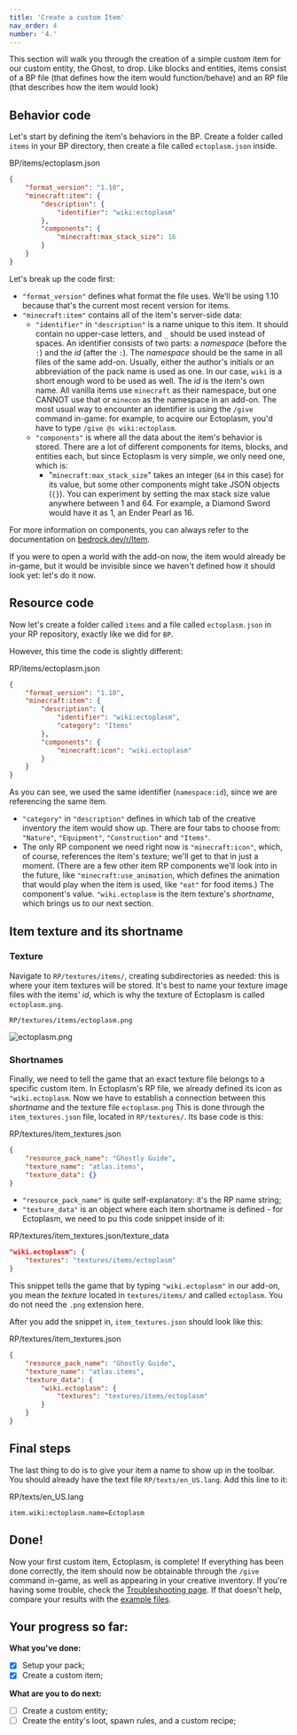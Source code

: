 ```yaml
---
title: 'Create a custom Item'
nav_order: 4
number: '4.'
---
```


This section will walk you through the creation of a simple custom item for our custom entity, the Ghost, to drop. Like blocks and entities, items consist of a BP file (that defines how the item would function/behave) and an RP file (that describes how the item would look)

## Behavior code

Let's start by defining the item's behaviors in the BP. Create a folder called `items` in your BP directory, then create a file called `ectoplasm.json` inside.

<CodeHeader>BP/items/ectoplasm.json</CodeHeader>

```json
{
	"format_version": "1.10",
	"minecraft:item": {
		"description": {
			"identifier": "wiki:ectoplasm"
		},
		"components": {
			"minecraft:max_stack_size": 16
		}
	}
}
```

Let's break up the code first:

-   `"format_version"` defines what format the file uses. We’ll be using 1.10 because that's the current most recent version for items.
-   `"minecraft:item"` contains all of the item's server-side data:
    -   `"identifier"` in `"description"` is a name unique to this item. It should contain no upper-case letters, and `_` should be used instead of spaces. An identifier consists of two parts: a _namespace_ (before the `:`) and the _id_ (after the `:`). The _namespace_ should be the same in all files of the same add-on. Usually, either the author's initials or an abbreviation of the pack name is used as one. In our case, `wiki` is a short enough word to be used as well. The _id_ is the item's own name. All vanilla items use `minecraft` as their namespace, but one CANNOT use that or `minecon` as the namespace in an add-on.
        The most usual way to encounter an identifier is using the `/give` command in-game: for example, to acquire our Ectoplasm, you'd have to type `/give @s wiki:ectoplasm`.
    -   `"components"` is where all the data about the item's behavior is stored. There are a lot of different components for items, blocks, and entities each, but since Ectoplasm is very simple, we only need one, which is:
        -   "`minecraft:max_stack_size`" takes an integer (`64` in this case) for its value, but some other components might take JSON objects (`{}`). You can experiment by setting the max stack size value anywhere between 1 and 64. For example, a Diamond Sword would have it as 1, an Ender Pearl as 16.

For more information on components, you can always refer to the documentation on [bedrock.dev/r/Item](https://bedrock.dev/r/Item).

If you were to open a world with the add-on now, the item would already be in-game, but it would be invisible since we haven't defined how it should look yet: let's do it now.

## Resource code

Now let's create a folder called `items` and a file called `ectoplasm.json` in your RP repository, exactly like we did for `BP`.

However, this time the code is slightly different:

<CodeHeader>RP/items/ectoplasm.json</CodeHeader>

```json
{
	"format_version": "1.10",
	"minecraft:item": {
		"description": {
			"identifier": "wiki:ectoplasm",
			"category": "Items"
		},
		"components": {
			"minecraft:icon": "wiki.ectoplasm"
		}
	}
}
```

As you can see, we used the same identifier (`namespace:id`), since we are referencing the same item.

-   `"category"` in `"description"` defines in which tab of the creative inventory the item would show up. There are four tabs to choose from: `"Nature"`, `"Equipment"`, `"Construction"` and `"Items"`.
-   The only RP component we need right now is `"minecraft:icon"`, which, of course, references the item's texture; we'll get to that in just a moment.
    (There are a few other item RP components we'll look into in the future, like `"minecraft:use_animation`, which defines the animation that would play when the item is used, like `"eat"` for food items.)
    The component's value. `"wiki.ectoplasm` is the item texture's _shortname_, which brings us to our next section.

## Item texture and its shortname

### Texture

Navigate to `RP/textures/items/`, creating subdirectories as needed: this is where your item textures will be stored. It's best to name your texture image files with the items' _id_, which is why the texture of Ectoplasm is called `ectoplasm.png`.

`RP/textures/items/ectoplasm.png`

![ectoplasm.png](https://raw.githubusercontent.com/Bedrock-OSS/wiki-addon/86b0380310d3d5748a43a4be1f93d4c59668e4bf/guide/guide_RP/textures/items/ectoplasm.png)

### Shortnames

Finally, we need to tell the game that an exact texture file belongs to a specific custom item. In Ectoplasm's RP file, we already defined its icon as `"wiki.ectoplasm`. Now we have to establish a connection between this _shortname_ and the texture file `ectoplasm.png`
This is done through the `item_textures.json` file, located in `RP/textures/`. Its base code is this:

<CodeHeader>RP/textures/item_textures.json</CodeHeader>

```json
{
	"resource_pack_name": "Ghostly Guide",
	"texture_name": "atlas.items",
	"texture_data": {}
}
```

-   `"resource_pack_name"` is quite self-explanatory: it's the RP name string;
-   `"texture_data"` is an object where each item shortname is defined - for Ectoplasm, we need to pu this code snippet inside of it:

<CodeHeader>RP/textures/item_textures.json/texture_data</CodeHeader>

```json
"wiki.ectoplasm": {
    "textures": "textures/items/ectoplasm"
}
```

This snippet tells the game that by typing `"wiki.ectoplasm"` in our add-on, you mean the _texture_ located in `textures/items/` and called `ectoplasm`. You do not need the `.png` extension here.

After you add the snippet in, `item_textures.json` should look like this:

<CodeHeader>RP/textures/item_textures.json</CodeHeader>

```json
{
	"resource_pack_name": "Ghostly Guide",
	"texture_name": "atlas.items",
	"texture_data": {
		"wiki.ectoplasm": {
			"textures": "textures/items/ectoplasm"
		}
	}
}
```

## Final steps

The last thing to do is to give your item a name to show up in the toolbar. You should already have the text file `RP/texts/en_US.lang`. Add this line to it:

<CodeHeader>RP/texts/en_US.lang</CodeHeader>

```
item.wiki:ectoplasm.name=Ectoplasm
```

## Done!

Now your first custom item, Ectoplasm, is complete! If everything has been done correctly, the item should now be obtainable through the `/give` command in-game, as well as appearing in your creative inventory.
If you're having some trouble, check the [Troubleshooting page](https://wiki.bedrock.dev/troubleshooting/). If that doesn't help, compare your results with the [example files](https://github.com/Bedrock-OSS/wiki-addon/tree/main/guide).

## Your progress so far:

**What you've done:**

-   [x] Setup your pack;
-   [x] Create a custom item;

**What are you to do next:**

-   [ ] Create a custom entity;
-   [ ] Create the entity's loot, spawn rules, and a custom recipe;
